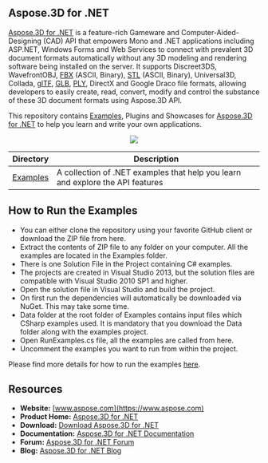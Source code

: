 ## Aspose.3D for .NET

[Aspose.3D for .NET](https://products.aspose.com/3d/net) is a feature-rich Gameware and Computer-Aided-Designing (CAD) API that empowers Mono and .NET applications including ASP.NET, Windows Forms and Web Services to connect with prevalent 3D document formats automatically without any 3D modeling and rendering software being installed on the server. It supports Discreet3DS, WavefrontOBJ, [FBX](https://wiki.fileformat.com/3d/fbx/) (ASCII, Binary), [STL](https://wiki.fileformat.com/cad/stl/) (ASCII, Binary), Universal3D, Collada, [glTF](https://wiki.fileformat.com/3d/gltf/), [GLB](https://wiki.fileformat.com/3d/glb/), [PLY](https://wiki.fileformat.com/3d/ply/), DirectX and Google Draco file formats, allowing developers to easily create, read, convert, modify and control the substance of these 3D document formats using Aspose.3D API.

This repository contains [Examples](Examples), Plugins and Showcases for [Aspose.3D for .NET](https://products.aspose.com/3d/net) to help you learn and write your own applications.

<p align="center">

  <a title="Download complete Aspose.3D for .NET source code" href="https://github.com/aspose-3d/Aspose.3D-for-.NET/archive/master.zip">
	<img src="http://i.imgur.com/hwNhrGZ.png" />
  </a>
</p>

Directory | Description
--------- | -----------
[Examples](Examples)  | A collection of .NET examples that help you learn and explore the API features

## How to Run the Examples

+ You can either clone the repository using your favorite GitHub client or download the ZIP file from here.
+ Extract the contents of ZIP file to any folder on your computer. All the examples are located in the Examples folder.
+ There is one Solution File in the Project containing C# examples.
+ The projects are created in Visual Studio 2013, but the solution files are compatible with Visual Studio 2010 SP1 and higher.
+ Open the solution file in Visual Studio and build the project.
+ On first run the dependencies will automatically be downloaded via NuGet. This may take some time.
+ Data folder at the root folder of Examples contains input files which CSharp examples used. It is mandatory that you download the Data folder along with the examples project.
+ Open RunExamples.cs file, all the examples are called from here.
+ Uncomment the examples you want to run from within the project.

Please find more details for how to run the examples [here](https://docs.aspose.com/display/3dnet/How+to+Run+the+Examples).

## Resources

+ **Website:** [www.aspose.com](https://www.aspose.com)
+ **Product Home:** [Aspose.3D for .NET](https://products.aspose.com/3d/net)
+ **Download:** [Download Aspose.3D for .NET](https://www.nuget.org/packages/Aspose.3d)
+ **Documentation:** [Aspose.3D for .NET Documentation](https://docs.aspose.com//display/3dnet/Home)
+ **Forum:** [Aspose.3D for .NET Forum](https://forum.aspose.com/c/3d)
+ **Blog:** [Aspose.3D for .NET Blog](https://blog.aspose.com/category/aspose-products/aspose-3d-product-family/)
